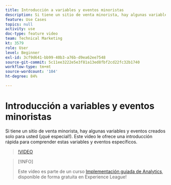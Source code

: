 ```yaml
---
title: Introducción a variables y eventos minoristas
description: Si tiene un sitio de venta minorista, hay algunas variables y eventos creados solo para usted (¡qué especial!). Este vídeo le ofrece una introducción rápida para comprender estas variables y eventos específicos.
feature: Use Cases
topics: null
activity: use
doc-type: feature video
team: Technical Marketing
kt: 3579
role: User
level: Beginner
exl-id: 3cf9d641-bb99-40b3-a76b-d9ea62ee7548
source-git-commit: 5c11ee3222e5e3f81a13ed8fbf2cd22fc32b1740
workflow-type: tm+mt
source-wordcount: '104'
ht-degree: 84%

---
```


# Introducción a variables y eventos minoristas

Si tiene un sitio de venta minorista, hay algunas variables y eventos creados solo para usted (¡qué especial!). Este vídeo le ofrece una introducción rápida para comprender estas variables y eventos específicos.

>[!VIDEO](https://video.tv.adobe.com/v/28750/?quality=12)

>[!INFO]
>
> Este vídeo es parte de un curso [Implementación guiada de Analytics](https://experienceleague.adobe.com/?recommended=Analytics-D-1-2019.1), disponible de forma gratuita en Experience League!